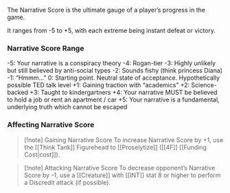 The Narrative Score is the ultimate gauge of a player’s progress in the game. 

It ranges from -5 to +5, with each extreme being instant defeat or victory.

### Narrative Score Range

-5: Your narrative is a conspiracy theory
-4: Rogan-tier
-3: Highly unlikely but still believed by anti-social types
-2: Sounds fishy (think princess Diana)
-1: “Hmmm...”
0: Starting point. Neutral state of acceptance. Hypothetically possible TED talk level
+1: Gaining traction with “academics”
+2: Science-backed
+3: Taught to kindergartners
+4: Your narrative MUST be believed to hold a job or rent an apartment / car
+5: Your narrative is a fundamental, underlying truth which cannot be escaped


### Affecting Narrative Score

> [!note] Gaining Narrative Score
> To increase Narrative Score by +1, use the [[Think Tank]] Figurehead to [[Proselytize]] ([[4F]] [[Funding Cost|cost]]). 

> [!note] Attacking Narrative Score
> To decrease opponent’s Narrative Score by -1, use a [[Creature]] with [[INT]] stat 8 or higher to perform a Discredit attack (if possible).